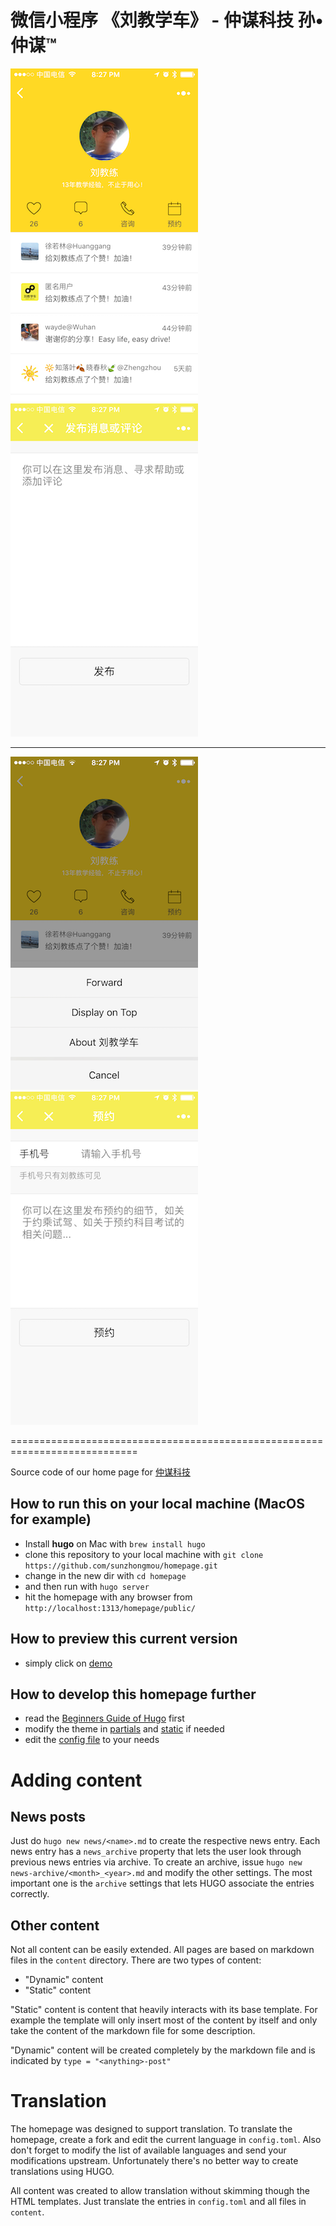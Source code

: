 # 微信小程序 《刘教学车》 - 仲谋科技 孙•仲谋™

![home](assets/images/preview/home.PNG) 
![home](assets/images/preview/comment.PNG) 

---

![home](assets/images/preview/foward.PNG) 
![home](assets/images/preview/assignment.PNG) 


============================================================================


Source code of our home page for [仲谋科技](https://www.sunzhongmou.com) 

## How to run this on your local machine (MacOS for example)

* Install **hugo** on Mac with `brew install hugo`
* clone this repository to your local machine with `git clone https://github.com/sunzhongmou/homepage.git`
* change in the new dir with `cd homepage`
* and then run with `hugo server`
* hit the homepage with any browser from `http://localhost:1313/homepage/public/`

## How to preview this current version

* simply click on [demo](https://www.sunzhongmou.com)

## How to develop this homepage further

* read the [Beginners Guide of Hugo](https://gohugo.io/overview/quickstart/) first
* modify the theme in [partials](https://github.com/sunzhongmou/homepage/themes/hugo-creative-theme/layouts/partials) and [static](https://github.com/sunzhongmou/homepage/themes/hugo-creative-theme/static) if needed
* edit the [config file](https://github.com/sunzhongmou/homepage/config.toml) to your needs

# Adding content

## News posts

Just do `hugo new news/<name>.md` to create the respective news entry.
Each news entry has a `news_archive` property that lets the user look through previous news entries via archive. To create an archive, issue `hugo new news-archive/<month>_<year>.md` and modify the other settings. The most important one is the `archive` settings that lets HUGO associate the entries correctly.

## Other content

Not all content can be easily extended. All pages are based on markdown files in the `content` directory. There are two types of content:

* "Dynamic" content
* "Static" content

"Static" content is content that heavily interacts with its base template. For example the template will only insert most of the content by itself and only take the content of the markdown file for some description.

"Dynamic" content will be created completely by the markdown file and is indicated by `type = "<anything>-post"`

# Translation

The homepage was designed to support translation. To translate the homepage, create a fork and edit the current language in `config.toml`. Also don't forget to modify the list of available languages and send your modifications upstream. Unfortunately there's no better way to create translations using HUGO.

All content was created to allow translation without skimming though the HTML templates. Just translate the entries in `config.toml` and all files in `content`.
